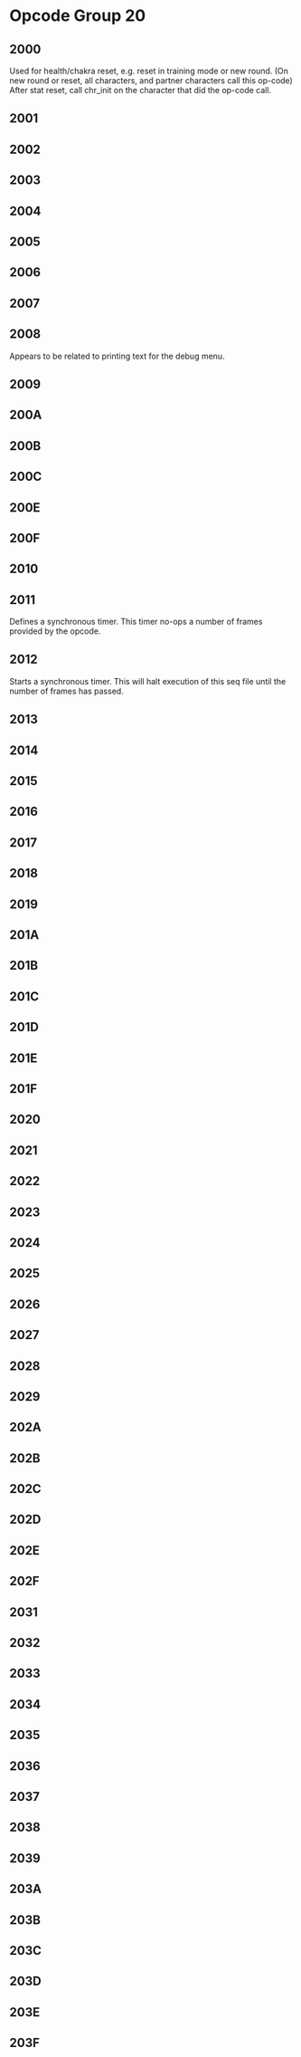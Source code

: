 # Opcode Group 20

## 2000

Used for health/chakra reset, e.g. reset in training mode or new round. (On new round or reset, all characters, and partner characters call this op-code)
After stat reset, call chr_init on the character that did the op-code call.

## 2001

## 2002

## 2003

## 2004

## 2005

## 2006

## 2007

## 2008

Appears to be related to printing text for the debug menu.

## 2009

## 200A

## 200B

## 200C

## 200E

## 200F

## 2010

## 2011

Defines a synchronous timer. This timer no-ops a number of frames provided by the opcode.

## 2012

Starts a synchronous timer. This will halt execution of this seq file until the number of frames has passed.

## 2013

## 2014

## 2015

## 2016

## 2017

## 2018

## 2019

## 201A

## 201B

## 201C

## 201D

## 201E

## 201F

## 2020

## 2021

## 2022

## 2023

## 2024

## 2025

## 2026

## 2027

## 2028

## 2029

## 202A

## 202B

## 202C

## 202D

## 202E

## 202F

## 2031

## 2032

## 2033

## 2034

## 2035

## 2036

## 2037

## 2038

## 2039

## 203A

## 203B

## 203C

## 203D

## 203E

## 203F
